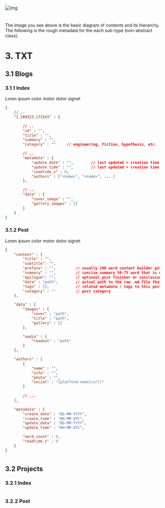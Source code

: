 # 
![img](assets/hierarchy.svg)
#

The image you see above is the basic diagram of contents and its hierarchy.
The following is the rough metadata for the each sub-type (non-abstract class).

# 3. TXT

## 3.1 Blogs
### 3.1.1 Index
Loren ipsum color motor dotor signet
```json
{
    // ..
    "1_260323_171543" : {
        
        // ..
        "id" : "",
        "title" : "",
        "summary" : "",
        "category" : ""     // engineering, fiction, hypothesis, etc.

        // ..
        "metadata" : {
            "update_date" : "",        // last updated > creation time on blogs index
            "update_time" : "",        // last updated > creation time on blogs index
            "readtime_s" : 0,
            "authors" : ["<name>", "<name>", ... ]
        },

        // ..
        "data" : {
            "cover_image" : "",
            "gallery_images" : []
        }
    }
}
```

### 3.1.2 Post
Loren ipsum color motor dotor signet
```json
{
    "content" : {
        "title" : "",
        "subtitle": "",
        "preface" : "",         // usually 200 word context builder given alongide title image ON blog post
        "summary" : "",         // concise summary 50-75 word that is used in highlights or gallery
        "epilogue": "",         // optional post finisher or conclusion giver
        "data" : "path",        // actual path to the raw .md file that contains blog contents
        "tags" : [],            // related metadata / tags to this post (used more for SEO)
        "category" : ""         // post category        
    },

    "data" : {
        "images" : {
            "cover" : "path",
            "title" : "path",
            "gallery" : []
        },

        "audio" : {
            "readout" : "path"
        }
    },

    "authors" : [
        {
            "name" : "",
            "info" : "",
            "photo" : "",
            "social" : "[platform-name](url)"
        }
        
        // ...
    ],

    "metadata" : {
        "create_date" : "DD-MM-YYYY",
        "create_time" : "HH:MM UTC",
        "update_data" : "DD-MM-YYYY",
        "update_time" : "HH:MM UTC",

        "word_count" : 0,
        "readtime_s" : 0
    }
}
```

#
## 3.2 Projects
### 3.2.1 Index
```json
```

### 3.2.2 Post
```json
```